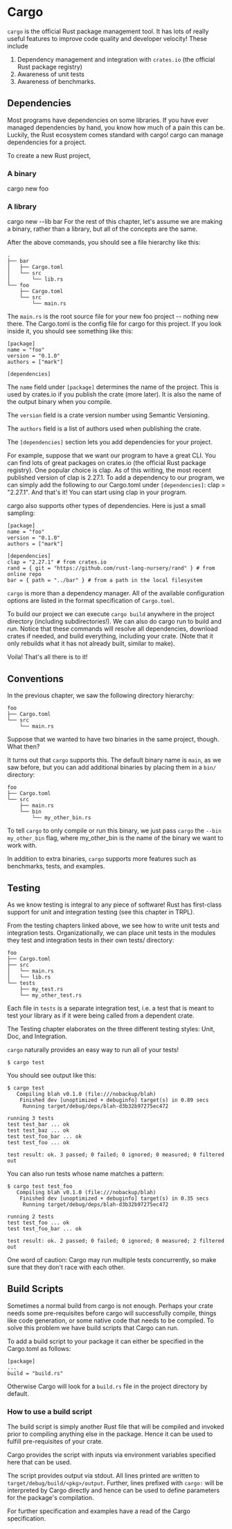 # Cargo
`cargo` is the official Rust package management tool. It has lots of really useful features to improve code quality and developer velocity! These include

1. Dependency management and integration with `crates.io` (the  official Rust package registry)
2. Awareness of unit tests
3. Awareness of benchmarks.


## Dependencies

Most programs have dependencies on some libraries. If you have ever managed dependencies by hand, you know how much of a pain this can be. Luckily, the Rust ecosystem comes standard with cargo! cargo can manage dependencies for a project.

To create a new Rust project,

### A binary
cargo new foo

### A library
cargo new --lib bar
For the rest of this chapter, let's assume we are making a binary, rather than a library, but all of the concepts are the same.

After the above commands, you should see a file hierarchy like this:
```
.
├── bar
│   ├── Cargo.toml
│   └── src
│       └── lib.rs
└── foo
    ├── Cargo.toml
    └── src
        └── main.rs
```
The `main.rs` is the root source file for your new foo project -- nothing new there. The Cargo.toml is the config file for cargo for this project. If you look inside it, you should see something like this:
```
[package]
name = "foo"
version = "0.1.0"
authors = ["mark"]

[dependencies]
```
The `name` field under `[package]` determines the name of the project. This is used by crates.io if you publish the crate (more later). It is also the name of the output binary when you compile.

The `version` field is a crate version number using Semantic Versioning.

The `authors` field is a list of authors used when publishing the crate.

The `[dependencies]` section lets you add dependencies for your project.

For example, suppose that we want our program to have a great CLI. You can find lots of great packages on crates.io (the official Rust package registry). One popular choice is clap. As of this writing, the most recent published version of clap is 2.27.1. To add a dependency to our program, we can simply add the following to our Cargo.toml under `[dependencies]`: clap = "2.27.1". And that's it! You can start using clap in your program.

cargo also supports other types of dependencies. Here is just a small sampling:
```
[package]
name = "foo"
version = "0.1.0"
authors = ["mark"]

[dependencies]
clap = "2.27.1" # from crates.io
rand = { git = "https://github.com/rust-lang-nursery/rand" } # from online repo
bar = { path = "../bar" } # from a path in the local filesystem
```
`cargo` is more than a dependency manager. All of the available configuration options are listed in the format specification of `Cargo.toml`.

To build our project we can execute `cargo build` anywhere in the project directory (including subdirectories!). We can also do cargo run to build and run. Notice that these commands will resolve all dependencies, download crates if needed, and build everything, including your crate. (Note that it only rebuilds what it has not already built, similar to make).

Voila! That's all there is to it!

## Conventions
In the previous chapter, we saw the following directory hierarchy:
```
foo
├── Cargo.toml
└── src
    └── main.rs
```
Suppose that we wanted to have two binaries in the same project, though. What then?

It turns out that `cargo` supports this. The default binary name is `main`, as we saw before, but you can add additional binaries by placing them in a `bin/` directory:
```
foo
├── Cargo.toml
└── src
    ├── main.rs
    └── bin
        └── my_other_bin.rs
```
To tell `cargo` to only compile or run this binary, we just pass `cargo` the `--bin my_other_bin` flag, where my_other_bin is the name of the binary we want to work with.

In addition to extra binaries, `cargo` supports more features such as benchmarks, tests, and examples.


## Testing
As we know testing is integral to any piece of software! Rust has first-class support for unit and integration testing (see this chapter in TRPL).

From the testing chapters linked above, we see how to write unit tests and integration tests. Organizationally, we can place unit tests in the modules they test and integration tests in their own tests/ directory:
```
foo
├── Cargo.toml
├── src
│   └── main.rs
│   └── lib.rs
└── tests
    ├── my_test.rs
    └── my_other_test.rs
```
Each file in `tests` is a separate integration test, i.e. a test that is meant to test your library as if it were being called from a dependent crate.

The Testing chapter elaborates on the three different testing styles: Unit, Doc, and Integration.

`cargo` naturally provides an easy way to run all of your tests!
```
$ cargo test
```
You should see output like this:
```
$ cargo test
   Compiling blah v0.1.0 (file:///nobackup/blah)
    Finished dev [unoptimized + debuginfo] target(s) in 0.89 secs
     Running target/debug/deps/blah-d3b32b97275ec472

running 3 tests
test test_bar ... ok
test test_baz ... ok
test test_foo_bar ... ok
test test_foo ... ok

test result: ok. 3 passed; 0 failed; 0 ignored; 0 measured; 0 filtered out
```
You can also run tests whose name matches a pattern:

``` 
$ cargo test test_foo
   Compiling blah v0.1.0 (file:///nobackup/blah)
    Finished dev [unoptimized + debuginfo] target(s) in 0.35 secs
     Running target/debug/deps/blah-d3b32b97275ec472

running 2 tests
test test_foo ... ok
test test_foo_bar ... ok

test result: ok. 2 passed; 0 failed; 0 ignored; 0 measured; 2 filtered out
```

One word of caution: Cargo may run multiple tests concurrently, so make sure that they don't race with each other.

## Build Scripts
Sometimes a normal build from cargo is not enough. Perhaps your crate needs some pre-requisites before cargo will successfully compile, things like code generation, or some native code that needs to be compiled. To solve this problem we have build scripts that Cargo can run.

To add a build script to your package it can either be specified in the Cargo.toml as follows:
```
[package]
...
build = "build.rs"
```
Otherwise Cargo will look for a `build.rs` file in the project directory by default.

### How to use a build script
The build script is simply another Rust file that will be compiled and invoked prior to compiling anything else in the package. Hence it can be used to fulfill pre-requisites of your crate.

Cargo provides the script with inputs via environment variables specified here that can be used.

The script provides output via stdout. All lines printed are written to `target/debug/build/<pkg>/output`. Further, lines prefixed with `cargo:` will be interpreted by Cargo directly and hence can be used to define parameters for the package's compilation.

For further specification and examples have a read of the Cargo specification.
